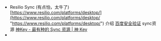 - Resilio Sync (有点怕，太牛了) 
  [https://www.resilio.com/platforms/desktop/](https://www.resilio.com/platforms/desktop/ "https://www.resilio.com/platforms/desktop/") 
  介绍 [百度安全验证](https://baijiahao.baidu.com/s?id=1707538196554196532&wfr=spider&for=pc "百度安全验证") 
  sync资源 [神Key - 最有种的 Sync 资源 | 神 Key](https://www.synckeys.com/shenkey/ "神Key - 最有种的 Sync 资源 | 神 Key")
-